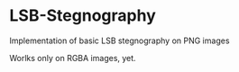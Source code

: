 LSB-Stegnography
================

Implementation of basic LSB stegnography on PNG images

Worlks only on RGBA images, yet.
